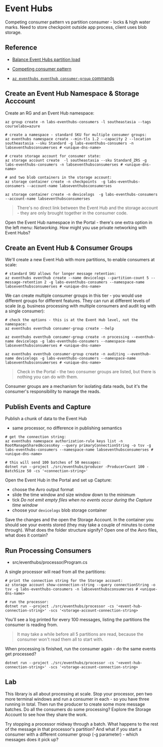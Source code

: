# Event Hubs

Competing consumer pattern vs partition consumer - locks & high water marks. Need to store checkpoint outside app process, client uses blob storage.


## Reference

- [Balance Event Hubs partition load](https://learn.microsoft.com/en-us/azure/event-hubs/event-processor-balance-partition-load)

- [Competing consumer pattern](https://learn.microsoft.com/en-us/previous-versions/msp-n-p/dn568101(v=pandp.10))

- [`az eventhubs eventhub consumer-group` commands](https://learn.microsoft.com/en-us/cli/azure/eventhubs/eventhub/consumer-group?view=azure-cli-latest)

## Create an Event Hub Namespace & Storage Acccount

Create an RG and an Event Hub namespace:

```
az group create -n labs-eventhubs-consumers -l southeastasia --tags courselabs=azure

# create a namespace - standard SKU for multiple consumer groups:
az eventhubs namespace create --min-tls 1.2 --capacity 2 --location southeastasia --sku Standard -g labs-eventhubs-consumers -n labseventhubsconsumerses # <unique-dns-name>

# create storage account for consumer state:
az storage account create  -l southeastasia --sku Standard_ZRS -g labs-eventhubs-consumers -n labseventhubsconsumerses # <unique-dns-name>

# and two blob containers in the storage account:
az storage container create -n checkpoints  -g labs-eventhubs-consumers --account-name labseventhubsconsumerses

az storage container create -n devicelogs  -g labs-eventhubs-consumers --account-name labseventhubsconsumerses
```

> There's no direct link between the Event Hub and the storage account - they are only brought together in the consumer code.

Open the Event Hub namespace in the Portal - there's one extra option in the left menu: _Networking_. How might you use private networking with Event Hubs?

## Create an Event Hub & Consumer Groups

We'll create a new Event Hub with more partitions, to enable consumers at scale:

```
# standard SKU allows for longer message retention:
az eventhubs eventhub create --name devicelogs --partition-count 5 --message-retention 2 -g labs-eventhubs-consumers --namespace-name labseventhubsconsumerses # <unique-dns-name>
```

We can create multiple consumer groups in this tier - you would use different groups for different features. They can run at different levels of scale (e.g. business processing with multiple consumers and audit log with a single consumer):

```
# check the options - this is at the Event Hub level, not the namespace:
az eventhubs eventhub consumer-group create --help

az eventhubs eventhub consumer-group create -n processing --eventhub-name devicelogs -g labs-eventhubs-consumers --namespace-name labseventhubsconsumerses # <unique-dns-name>

az eventhubs eventhub consumer-group create -n auditing --eventhub-name devicelogs -g labs-eventhubs-consumers --namespace-name labseventhubsconsumerses # <unique-dns-name>
```

> Check in the Portal - the two consumer groups are listed, but there is nothing you can do with them.

Consumer groups are a mechanism for isolating data reads, but it's the consumer's responsibility to manage the reads.

## Publish Events and Capture

Publish a chunk of data to the Event Hub

- same processor, no difference in publishing semantics

```
# get the connection string:
az eventhubs namespace authorization-rule keys list -n RootManageSharedAccessKey --query primaryConnectionString -o tsv -g labs-eventhubs-consumers --namespace-name labseventhubsconsumerses # <unique-dns-name>

# this will send 100 batches of 50 messages:
dotnet run --project ./src/eventhubs/producer -ProducerCount 100 -BatchSize 50 -cs '<connection-string>'
```

Open the Event Hub in the Portal and set up Capture:

- choose the Avro output format
- slide the time window and size window down to the minimum
- tick _Do not emit empty files when no events occur during the Capture time window_
- choose your `devicelogs` blob storage container

Save the changes and the open the Storage Account. In the container you should see your events stored (they may take a couple of minutes to come through). What does the folder structure signify? Open one of the Avro files, what does it contain?

## Run Processing Consumers

- src/eventhubs/processor/Program.cs

A single processor will read from all the partitions:

```
# print the connection string for the Storage account:
az storage account show-connection-string --query connectionString -o tsv -g labs-eventhubs-consumers -n labseventhubsconsumerses # <unique-dns-name>

# run the processor:
dotnet run --project ./src/eventhubs/processor -cs '<event-hub-connection-string>' -scs '<storage-account-connection-string>
```

You'll see a log printed for every 100 messages, listing the partitions the consumer is reading from.

> It may take a while before all 5 partitions are read, because the consumer won't read them all to start with.

When processing is finished, run the consumer again - do the same events get processed?

```
dotnet run --project ./src/eventhubs/processor -cs '<event-hub-connection-string>' -scs '<storage-account-connection-string>
```

## Lab

This library is all about processing at scale. Stop your processor, pen two more terminal windows and run a consumer in each - so you have three running in total. Then run the producer to create some more message batches. Do all the consumers do some processing? Explore the Storage Account to see how they share the work. 

Try stopping a processor midway through a batch. What happens to the rest of the message in that processor's partition? And what if you start a consumer with a different consumer group (-g parameter) - which messages does it pick up?